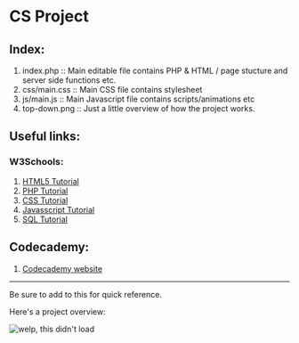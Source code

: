 # CS Project

## Index: 
1. index.php :: Main editable file contains PHP & HTML / page stucture and server side functions etc.
2. css/main.css :: Main CSS file contains stylesheet
3. js/main.js :: Main Javascript file contains scripts/animations etc
4. top-down.png :: Just a little overview of how the project works.

## Useful links:
### W3Schools:
1. [HTML5 Tutorial](https://www.w3schools.com/html/default.asp)
2. [PHP Tutorial](https://www.w3schools.com/php/)
3. [CSS Tutorial](https://www.w3schools.com/css/default.asp)
4. [Javasscript Tutorial](https://www.w3schools.com/js/default.asp)
5. [SQL Tutorial](https://www.w3schools.com/sql/default.asp)

## Codecademy:
1. [Codecademy website](https://www.codecademy.com)

---- 
Be sure to add to this for quick reference.

Here's a project overview:

![welp, this didn't load](https://raw.githubusercontent.com/horny-tortoise/ghandis-flipflop/master/project-overview.png)
